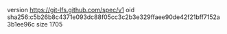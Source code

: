 version https://git-lfs.github.com/spec/v1
oid sha256:c5b26b8c4371e093dc88f05cc3c2b3e329ffaee90de42f21bff7152a3b1ee96c
size 1705
